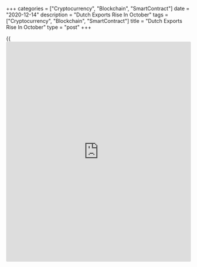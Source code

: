 +++
categories = ["Cryptocurrency", "Blockchain", "SmartContract"]
date = "2020-12-14"
description = "Dutch Exports Rise In October"
tags = ["Cryptocurrency", "Blockchain", "SmartContract"]
title = "Dutch Exports Rise In October"
type = "post"
+++

{{<iframe id="large-banner" src="https://www.bounty.group/#slide=3.0" width="100%" height="600" scrolling="no" style="border: 0px solid rgb(216, 221, 230); border-radius: 3px;">}}

Dutch exports rose for the second straight month and imports declined in
October, figures from the statistical office CBS showed on Monday.

Merchandise exports rose 4.1 percent year-on-year in October, following
a 0.5 percent rise in September. In August, exports fell 3.6 percent.

The latest growth in exports was the largest so far this year.

In October, exports of chemical and agricultural products, and machines
and equipment increased, the agency said.

Imports decreased 0.3 percent annually in October, after a 1.1 percent
growth in the prior month.

Conditions for exports in December are less unfavorable than in October,
the CBS said.

Separately, the CBS reported that industrial entrepreneurs were less
pessimistic about exports at the start of the fourth quarter than in the
two previous quarters.

The export indicator was -6 versus -10 in the previous three months. In
the second quarter, the indicator hit a recent low of -20.

Producers were mainly less gloomy about foreign sales than in the third
quarter, the survey found.

For comments and feedback [contact](https://www.playgroundfx.com/contact/): editorial@rtt[news](https://www.letsplayfx.com/blog/forex-news-website/).com

[Economic News][1]

 **What parts of the world are seeing the best (and worst) economic
performances lately? Click[here][2] to check out our [Econ Scorecard][2]
and find out! See up-to-the-moment [ranking](https://www.playgroundfx.com/blog/crypto-exchange-ranking/)s for the best and worst
performers in [GDP][3], [unemployment rate][4], [inflation][5] and much
more.**

   1. www.rtt[news](https://www.letsplayfx.com/blog/forex-news-website/).com/Content/EconomicNews.aspx
   2. www.rtt[news](https://www.letsplayfx.com/blog/forex-news-website/).com/economic-scorecard/world-rank/unemployment-rate/highest-performance.aspx
   3. www.rtt[news](https://www.letsplayfx.com/blog/forex-news-website/).com/economic-scorecard/world-rank/GDP/highest-performance.aspx
   4. www.rtt[news](https://www.letsplayfx.com/blog/forex-news-website/).com/economic-scorecard/world-rank/unemployment-rate/lowest-performance.aspx
   5. www.rtt[news](https://www.letsplayfx.com/blog/forex-news-website/).com/economic-scorecard/world-rank/CPI/highest-performance.aspx